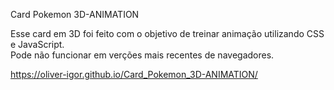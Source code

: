 Card Pokemon 3D-ANIMATION

Esse card em 3D foi feito com o objetivo de treinar animação utilizando CSS e JavaScript.<br/>
Pode não funcionar em verções mais recentes de navegadores.

 https://oliver-igor.github.io/Card_Pokemon_3D-ANIMATION/
